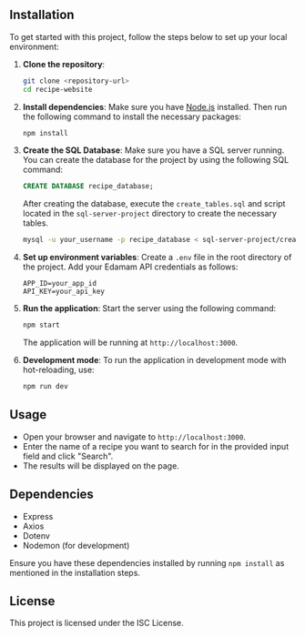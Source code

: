 ## Installation

To get started with this project, follow the steps below to set up your local environment:

1. **Clone the repository**:
   ```bash
   git clone <repository-url>
   cd recipe-website
   ```

2. **Install dependencies**:
   Make sure you have [Node.js](https://nodejs.org/) installed. Then run the following command to install the necessary packages:
   ```bash
   npm install
   ```

3. **Create the SQL Database**:
   Make sure you have a SQL server running. You can create the database for the project by using the following SQL command:
   ```sql
   CREATE DATABASE recipe_database;
   ```
   After creating the database, execute the `create_tables.sql` and script located in the `sql-server-project` directory to create the necessary tables.
   ```bash
   mysql -u your_username -p recipe_database < sql-server-project/create_tables.sql
   ```


4. **Set up environment variables**:
   Create a `.env` file in the root directory of the project. Add your Edamam API credentials as follows:
   ```
   APP_ID=your_app_id
   API_KEY=your_api_key
   ```

5. **Run the application**:
   Start the server using the following command:
   ```bash
   npm start
   ```
   The application will be running at `http://localhost:3000`.

6. **Development mode**:
   To run the application in development mode with hot-reloading, use:
   ```bash
   npm run dev
   ```

## Usage

- Open your browser and navigate to `http://localhost:3000`.
- Enter the name of a recipe you want to search for in the provided input field and click "Search".
- The results will be displayed on the page.

## Dependencies

- Express
- Axios
- Dotenv
- Nodemon (for development)

Ensure you have these dependencies installed by running `npm install` as mentioned in the installation steps.

## License

This project is licensed under the ISC License.
